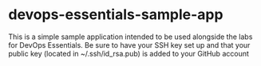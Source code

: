 # devops-essentials-sample-app

This is a simple sample application intended to be used alongside the labs for DevOps Essentials.
Be sure to have your SSH key set up and that your public key (located in ~/.ssh/id_rsa.pub) is added to your GitHub account
